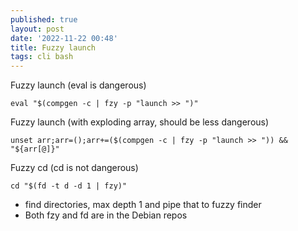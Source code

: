```yaml
---
published: true
layout: post
date: '2022-11-22 00:48'
title: Fuzzy launch
tags: cli bash 
---
```

Fuzzy launch (eval is dangerous)

    eval "$(compgen -c | fzy -p "launch >> ")"

Fuzzy launch (with exploding array, should be less dangerous)

    unset arr;arr=();arr+=($(compgen -c | fzy -p "launch >> ")) && "${arr[@]}"

Fuzzy cd (cd is not dangerous)

    cd "$(fd -t d -d 1 | fzy)"

 * find directories, max depth 1 and pipe that to fuzzy finder
 * Both fzy and fd are in the Debian repos
